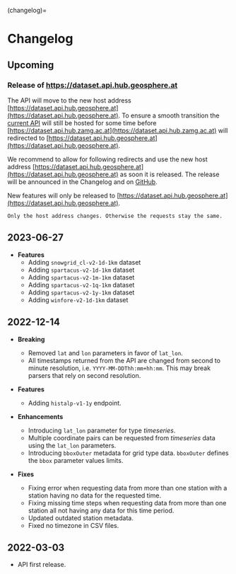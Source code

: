 (changelog)=
# Changelog

## Upcoming

### Release of https://dataset.api.hub.geosphere.at

The API will move to the new host address [https://dataset.api.hub.geosphere.at](https://dataset.api.hub.geosphere.at). 
To ensure a smooth transition the [current API](https://dataset.api.hub.zamg.ac.at) will still
be hosted for some time before [https://dataset.api.hub.zamg.ac.at](https://dataset.api.hub.zamg.ac.at)
will redirected to [https://dataset.api.hub.geosphere.at](https://dataset.api.hub.geosphere.at).

We recommend to allow for following redirects and use the new host address
[https://dataset.api.hub.geosphere.at](https://dataset.api.hub.geosphere.at) as soon it is released.
The release will be announced in the Changelog and on [GitHub](https://github.com/Geosphere-Austria/dataset-api-docs).

New features will only be released to [https://dataset.api.hub.geosphere.at](https://dataset.api.hub.geosphere.at).

```{note}
Only the host address changes. Otherwise the requests stay the same.
```

## 2023-06-27

* __Features__
  * Adding `snowgrid_cl-v2-1d-1km` dataset
  * Adding `spartacus-v2-1d-1km` dataset
  * Adding `spartacus-v2-1m-1km` dataset
  * Adding `spartacus-v2-1q-1km` dataset
  * Adding `spartacus-v2-1y-1km` dataset
  * Adding `winfore-v2-1d-1km` dataset


## 2022-12-14

* __Breaking__
    * Removed `lat` and `lon` parameters in favor of `lat_lon`.
    * All timestamps returned from the API are changed from second to minute resolution,
      i.e. `YYYY-MM-DDThh:mm+hh:mm`. This may break parsers that rely on second
      resolution.

* __Features__
    * Adding `histalp-v1-1y` endpoint.

* __Enhancements__
    * Introducing `lat_lon` parameter for type *timeseries*.
    * Multiple coordinate pairs can be requested from *timeseries* data using the 
      `lat_lon` parameters.
    * Introducing `bboxOuter` metadata for grid type data. `bboxOuter` defines the 
      `bbox` parameter values limits.

* __Fixes__
    * Fixing error when requesting data from more than one station with a station having
      no data for the requested time.
    * Fixing missing time steps when requesting data from more than one station all not
      having any data for this time period.
    * Updated outdated station metadata.
    * Fixed no timezone in CSV files.


## 2022-03-03

* API first release.